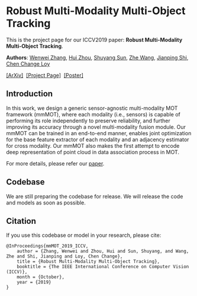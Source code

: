 # Robust Multi-Modality Multi-Object Tracking

This is the project page for our ICCV2019 paper: **Robust Multi-Modality Multi-Object Tracking**.

**Authors**: [Wenwei Zhang](http://zhangwenwei.cn), [Hui Zhou](https://scholar.google.com/citations?user=i35tdbMAAAAJ&hl=zh-CN), [Shuyang Sun](https://kevin-ssy.github.io/), [Zhe Wang](https://wang-zhe.me/), [Jianping Shi](http://shijianping.me/), [Chen Change Loy](http://personal.ie.cuhk.edu.hk/~ccloy/)

[[ArXiv]](https://arxiv.org/abs/1909.03850)&nbsp;  [[Project Page]](#)&nbsp;  [[Poster]](http://zhangwenwei.cn/files/mmMOT_poster_final.pdf)

## Introduction

In this work, we design a generic sensor-agnostic multi-modality MOT framework (mmMOT), where each modality (i.e., sensors) is capable of performing its role independently to preserve reliability, and further improving its accuracy through a novel multi-modality fusion module. Our mmMOT can be trained in an end-to-end manner, enables joint optimization for the base feature extractor of each modality and an adjacency estimator for cross modality. Our mmMOT also makes the first attempt to encode deep representation of point cloud in data association process in MOT. 

For more details, please refer our [paper](https://arxiv.org/abs/1909.03850).

## Codebase

We are still preparing the codebase for release. We will release the code and models as soon as possible.


## Citation

If you use this codebase or model in your research, please cite:
```
@InProceedings{mmMOT_2019_ICCV,
    author = {Zhang, Wenwei and Zhou, Hui and Sun, Shuyang, and Wang, Zhe and Shi, Jianping and Loy, Chen Change},
    title = {Robust Multi-Modality Multi-Object Tracking},
    booktitle = {The IEEE International Conference on Computer Vision (ICCV)},
    month = {October},
    year = {2019}
}
```


